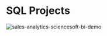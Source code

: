 # SQL Projects 

![sales-analytics-sciencesoft-bi-demo](https://github.com/Weilin-Liao1/sql_projects/assets/82377749/5bc91281-9571-41ee-b9b7-b0e1ce7f7fd0)

##
